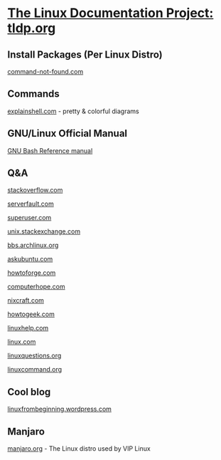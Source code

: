 # [The Linux Documentation Project: tldp.org](http://tldp.org)

## Install Packages (Per Linux Distro)

[command-not-found.com](http://command-not-found.com)

## Commands

[explainshell.com](https://explainshell.com) - pretty & colorful diagrams

## GNU/Linux Official Manual

[GNU Bash Reference manual](https://www.gnu.org/software/bash/manual/bash.html#Bourne-Shell-Builtins)

## Q&A

[stackoverflow.com](https://stackoverflow.com)

[serverfault.com](https://serverfault.com)

[superuser.com](https://superuser.com)

[unix.stackexchange.com](https://unix.stackexchange.com)

[bbs.archlinux.org](https://https://bbs.archlinux.org)

[askubuntu.com](https://askubuntu.com)

[howtoforge.com](https://howtoforge.com)

[computerhope.com](https://computerhope.com)

[nixcraft.com](https://nixcraft.com)

[howtogeek.com](https://howtogeek.com)

[linuxhelp.com](https://linuxhelp.com)

[linux.com](https://linux.com)

[linuxquestions.org](https://linuxquestions.org)

[linuxcommand.org](https://linuxcommand.org)

## Cool blog

[linuxfrombeginning.wordpress.com](http://linuxfrombeginning.wordpress.com)

## Manjaro

[manjaro.org](https://manjaro.org) - The Linux distro used by VIP Linux
